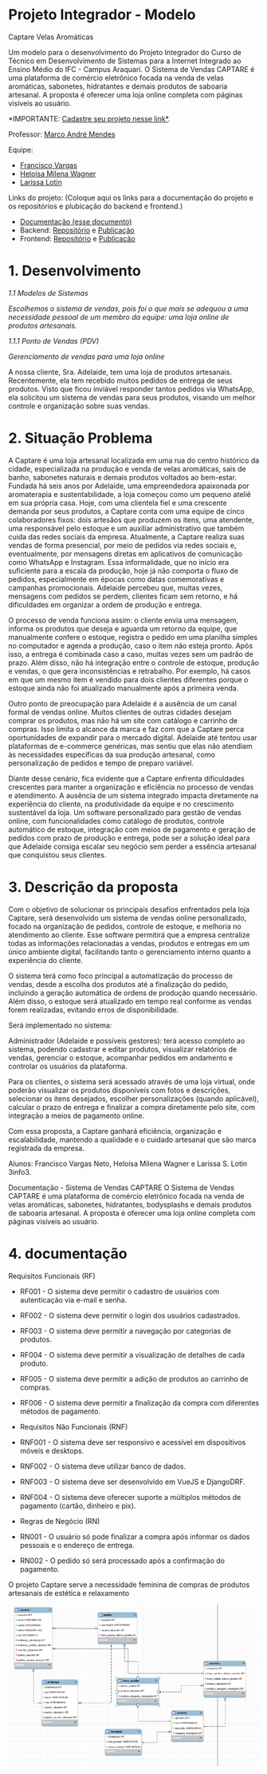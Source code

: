 # Projeto Integrador - Modelo
Captare Velas Aromáticas

Um modelo para o desenvolvimento do Projeto Integrador do Curso de Técnico em Desenvolvimento de Sistemas para a Internet Integrado ao Ensino Médio do IFC - Campus Araquari.
O Sistema de Vendas CAPTARE é uma plataforma de comércio eletrônico focada na venda de velas aromáticas, sabonetes, hidratantes e demais produtos de saboaria artesanal. A proposta é oferecer uma loja online completa com páginas visíveis ao usuário.

*IMPORTANTE: [Cadastre seu projeto nesse link*](https://docs.google.com/spreadsheets/d/1KXuMJ9TK7GPyahR_BfLwfn4ec7vX7DgiHx42vFc4E7g/edit?usp=sharing).

Professor: [Marco André Mendes](github.com/marcoandre)

Equipe:
- [Francisco Vargas](github.com/fraciscovargas)
- [Heloísa Milena Wagner](github.com/helowgnr)
- [Larissa Lotin](github.com/lotinn)

Links do projeto:
(Coloque aqui os links para a documentação do projeto e os repositórios e plubicação do backend e frontend.)
-   [Documentação (esse documento)](https://docs.google.com/document/d/1gnxcceyV3PyfJAjMeULGaxtKdyva5Z8GaQLAlQ1gf9o/edit?tab=t.6yoyz1n3v4zq)
-   Backend: [Repositório](https://github.com/fracisconeto/Captare_Beck.git) e [Publicação](https://captare-beck.onrender.com/)
-   Frontend: [Repositório](https://github.com/fracisconeto/Captare_Front.git) e [Publicação](captare-front.vercel.app)


# 1. Desenvolvimento
*1.1 Modelos de Sistemas*

*Escolhemos o sistema de vendas, pois foi o que mais se adequou a uma necessidade pessoal de um membro da equipe: uma loja online de produtos artesanais.*

*1.1.1 Ponto de Vendas (PDV)*

*Gerenciamento de vendas para uma loja online*

A nossa cliente, Sra. Adelaide, tem uma loja de produtos artesanais. Recentemente, ela tem recebido muitos pedidos de entrega de seus produtos. Visto que ficou inviável responder tantos pedidos via WhatsApp, ela solicitou um sistema de vendas para seus produtos, visando um melhor controle e organização sobre suas vendas.


# 2. Situação Problema


  A Captare é uma loja artesanal localizada em uma rua do centro histórico da cidade, especializada na produção e venda de velas aromáticas, sais de banho, sabonetes naturais e demais produtos voltados ao bem-estar. Fundada há seis anos por Adelaide, uma empreendedora apaixonada por aromaterapia e sustentabilidade, a loja começou como um pequeno ateliê em sua própria casa. Hoje, com uma clientela fiel e uma crescente demanda por seus produtos, a Captare conta com uma equipe de cinco colaboradores fixos: dois artesãos que produzem os itens, uma atendente, uma responsável pelo estoque e um auxiliar administrativo que também cuida das redes sociais da empresa.
Atualmente, a Captare realiza suas vendas de forma presencial, por meio de pedidos via redes sociais e, eventualmente, por mensagens diretas em aplicativos de comunicação como WhatsApp e Instagram. Essa informalidade, que no início era suficiente para a escala da produção, hoje já não comporta o fluxo de pedidos, especialmente em épocas como datas comemorativas e campanhas promocionais. Adelaide percebeu que, muitas vezes, mensagens com pedidos se perdem, clientes ficam sem retorno, e há dificuldades em organizar a ordem de produção e entrega.

  O processo de venda funciona assim: o cliente envia uma mensagem, informa os produtos que deseja e aguarda um retorno da equipe, que manualmente confere o estoque, registra o pedido em uma planilha simples no computador e agenda a produção, caso o item não esteja pronto. Após isso, a entrega é combinada caso a caso, muitas vezes sem um padrão de prazo. Além disso, não há integração entre o controle de estoque, produção e vendas, o que gera inconsistências e retrabalho. Por exemplo, há casos em que um mesmo item é vendido para dois clientes diferentes porque o estoque ainda não foi atualizado manualmente após a primeira venda.
  
  Outro ponto de preocupação para Adelaide é a ausência de um canal formal de vendas online. Muitos clientes de outras cidades desejam comprar os produtos, mas não há um site com catálogo e carrinho de compras. Isso limita o alcance da marca e faz com que a Captare perca oportunidades de expandir para o mercado digital. Adelaide até tentou usar plataformas de e-commerce genéricas, mas sentiu que elas não atendiam às necessidades específicas da sua produção artesanal, como personalização de pedidos e tempo de preparo variável.
  
  Diante desse cenário, fica evidente que a Captare enfrenta dificuldades crescentes para manter a organização e eficiência no processo de vendas e atendimento. A ausência de um sistema integrado impacta diretamente na experiência do cliente, na produtividade da equipe e no crescimento sustentável da loja. Um software personalizado para gestão de vendas online, com funcionalidades como catálogo de produtos, controle automático de estoque, integração com meios de pagamento e geração de pedidos com prazo de produção e entrega, pode ser a solução ideal para que Adelaide consiga escalar seu negócio sem perder a essência artesanal que conquistou seus clientes.

# 3. Descrição da proposta

Com o objetivo de solucionar os principais desafios enfrentados pela loja Captare, será desenvolvido um sistema de vendas online personalizado, focado na organização de pedidos, controle de estoque, e melhoria no atendimento ao cliente. Esse software permitirá que a empresa centralize todas as informações relacionadas a vendas, produtos e entregas em um único ambiente digital, facilitando tanto o gerenciamento interno quanto a experiência do cliente.

O sistema terá como foco principal a automatização do processo de vendas, desde a escolha dos produtos até a finalização do pedido, incluindo a geração automática de ordens de produção quando necessário. Além disso, o estoque será atualizado em tempo real conforme as vendas forem realizadas, evitando erros de disponibilidade.

Será implementado no sistema:

Administrador (Adelaide e possíveis gestores): terá acesso completo ao sistema, podendo cadastrar e editar produtos, visualizar relatórios de vendas, gerenciar o estoque, acompanhar pedidos em andamento e controlar os usuários da plataforma.

Para os clientes, o sistema será acessado através de uma loja virtual, onde poderão visualizar os produtos disponíveis com fotos e descrições, selecionar os itens desejados, escolher personalizações (quando aplicável), calcular o prazo de entrega e finalizar a compra diretamente pelo site, com integração a meios de pagamento online.

Com essa proposta, a Captare ganhará eficiência, organização e escalabilidade, mantendo a qualidade e o cuidado artesanal que são marca registrada da empresa.

Alunos: Francisco Vargas Neto, Heloísa Milena Wagner e Larissa S. Lotin 3info3.

Documentação - Sistema de Vendas CAPTARE
O Sistema de Vendas CAPTARE é uma plataforma de comércio eletrônico focada na venda de velas aromáticas, sabonetes, hidratantes, bodysplashs e demais produtos de saboaria artesanal. A proposta é oferecer uma loja online completa com páginas visíveis ao usuário.

# 4. documentação

Requisitos Funcionais (RF)

- RF001 - O sistema deve permitir o cadastro de usuários com autenticação via e-mail e senha.

- RF002 - O sistema deve permitir o login dos usuários cadastrados.

- RF003 - O sistema deve permitir a navegação por categorias de produtos.

- RF004 - O sistema deve permitir a visualização de detalhes de cada produto.

- RF005 - O sistema deve permitir a adição de produtos ao carrinho de compras.

- RF006 - O sistema deve permitir a finalização da compra com diferentes métodos de pagamento.


- Requisitos Não Funcionais (RNF)

- RNF001 - O sistema deve ser responsivo e acessível em dispositivos móveis e desktops.

- RNF002 - O sistema deve utilizar banco de dados.

- RNF003 - O sistema deve ser desenvolvido em VueJS e DjangoDRF.

- RNF004 - O sistema deve oferecer suporte a múltiplos métodos de pagamento (cartão, dinheiro e pix).

- Regras de Negócio (RN)

- RN001 - O usuário só pode finalizar a compra após informar os dados pessoais e o endereço de entrega.

- RN002 - O pedido só será processado após a confirmação do pagamento.

O projeto Captare serve a necessidade feminina de compras de produtos artesanais de estética e relaxamento


 ![banco de dados](./img/Captura%20de%20tela%20de%202025-05-09%2016-41-31.png)
